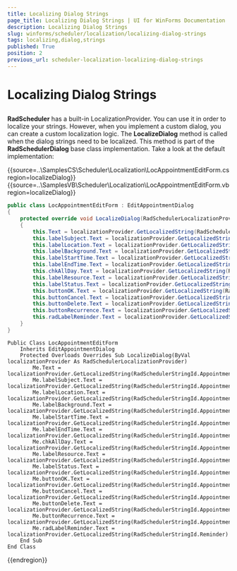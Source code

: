 ```yaml
---
title: Localizing Dialog Strings
page_title: Localizing Dialog Strings | UI for WinForms Documentation
description: Localizing Dialog Strings
slug: winforms/scheduler/localization/localizing-dialog-strings
tags: localizing,dialog,strings
published: True
position: 2
previous_url: scheduler-localization-localizing-dialog-strings
---
```


# Localizing Dialog Strings

## 

__RadScheduler__ has a built-in LocalizationProvider. You can use it in order to localize your strings. However, when you implement a custom dialog, you can create a custom localization logic. The __LocalizeDialog__ method is called when the dialog strings need to be localized. This method is part of the __RadSchedulerDialog__ base class implementation. Take a look at the default implementation:

{{source=..\SamplesCS\Scheduler\Localization\LocAppointmentEditForm.cs region=localizeDialog}} 
{{source=..\SamplesVB\Scheduler\Localization\LocAppointmentEditForm.vb region=localizeDialog}} 

````C#
public class LocAppointmentEditForm : EditAppointmentDialog
{
    protected override void LocalizeDialog(RadSchedulerLocalizationProvider localizationProvider)
    {
        this.Text = localizationProvider.GetLocalizedString(RadSchedulerStringId.AppointmentDialogTitle);
        this.labelSubject.Text = localizationProvider.GetLocalizedString(RadSchedulerStringId.AppointmentDialogSubject);
        this.labelLocation.Text = localizationProvider.GetLocalizedString(RadSchedulerStringId.AppointmentDialogLocation);
        this.labelBackground.Text = localizationProvider.GetLocalizedString(RadSchedulerStringId.AppointmentDialogBackground);
        this.labelStartTime.Text = localizationProvider.GetLocalizedString(RadSchedulerStringId.AppointmentDialogStartTime);
        this.labelEndTime.Text = localizationProvider.GetLocalizedString(RadSchedulerStringId.AppointmentDialogEndTime);
        this.chkAllDay.Text = localizationProvider.GetLocalizedString(RadSchedulerStringId.AppointmentDialogAllDay);
        this.labelResource.Text = localizationProvider.GetLocalizedString(RadSchedulerStringId.AppointmentDialogResource);
        this.labelStatus.Text = localizationProvider.GetLocalizedString(RadSchedulerStringId.AppointmentDialogStatus);
        this.buttonOK.Text = localizationProvider.GetLocalizedString(RadSchedulerStringId.AppointmentDialogOK);
        this.buttonCancel.Text = localizationProvider.GetLocalizedString(RadSchedulerStringId.AppointmentDialogCancel);
        this.buttonDelete.Text = localizationProvider.GetLocalizedString(RadSchedulerStringId.AppointmentDialogDelete);
        this.buttonRecurrence.Text = localizationProvider.GetLocalizedString(RadSchedulerStringId.AppointmentDialogRecurrence);
        this.radLabelReminder.Text = localizationProvider.GetLocalizedString(RadSchedulerStringId.Reminder);
    }
}

````
````VB.NET
Public Class LocAppointmentEditForm
    Inherits EditAppointmentDialog
    Protected Overloads Overrides Sub LocalizeDialog(ByVal localizationProvider As RadSchedulerLocalizationProvider)
        Me.Text = localizationProvider.GetLocalizedString(RadSchedulerStringId.AppointmentDialogTitle)
        Me.labelSubject.Text = localizationProvider.GetLocalizedString(RadSchedulerStringId.AppointmentDialogSubject)
        Me.labelLocation.Text = localizationProvider.GetLocalizedString(RadSchedulerStringId.AppointmentDialogLocation)
        Me.labelBackground.Text = localizationProvider.GetLocalizedString(RadSchedulerStringId.AppointmentDialogBackground)
        Me.labelStartTime.Text = localizationProvider.GetLocalizedString(RadSchedulerStringId.AppointmentDialogStartTime)
        Me.labelEndTime.Text = localizationProvider.GetLocalizedString(RadSchedulerStringId.AppointmentDialogEndTime)
        Me.chkAllDay.Text = localizationProvider.GetLocalizedString(RadSchedulerStringId.AppointmentDialogAllDay)
        Me.labelResource.Text = localizationProvider.GetLocalizedString(RadSchedulerStringId.AppointmentDialogResource)
        Me.labelStatus.Text = localizationProvider.GetLocalizedString(RadSchedulerStringId.AppointmentDialogStatus)
        Me.buttonOK.Text = localizationProvider.GetLocalizedString(RadSchedulerStringId.AppointmentDialogOK)
        Me.buttonCancel.Text = localizationProvider.GetLocalizedString(RadSchedulerStringId.AppointmentDialogCancel)
        Me.buttonDelete.Text = localizationProvider.GetLocalizedString(RadSchedulerStringId.AppointmentDialogDelete)
        Me.buttonRecurrence.Text = localizationProvider.GetLocalizedString(RadSchedulerStringId.AppointmentDialogRecurrence)
        Me.radLabelReminder.Text = localizationProvider.GetLocalizedString(RadSchedulerStringId.Reminder)
    End Sub
End Class

````

{{endregion}} 
